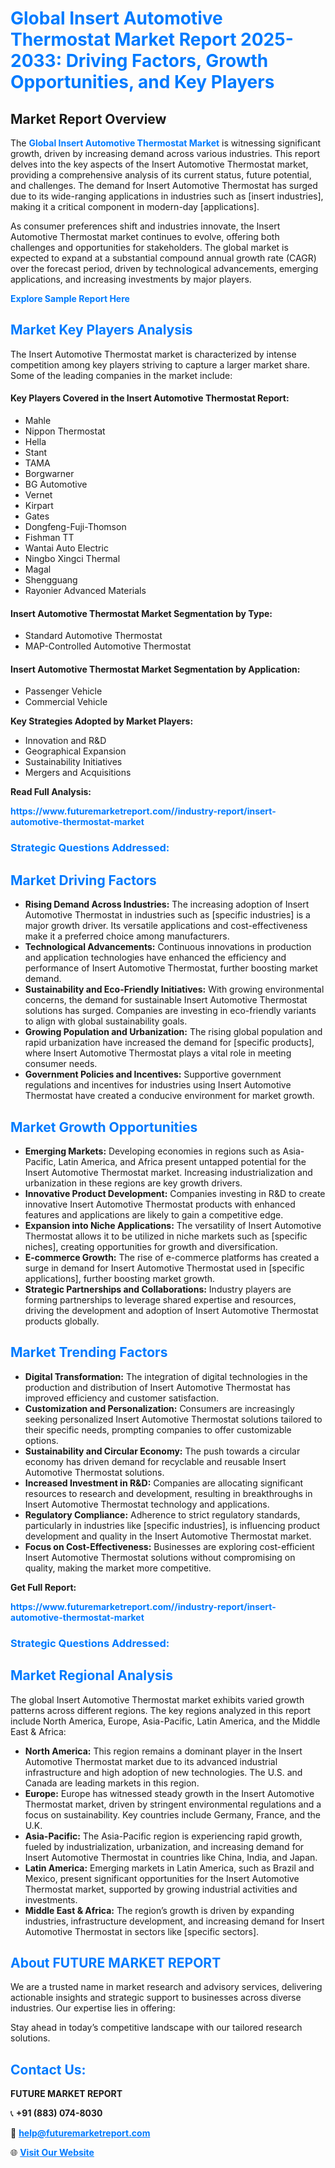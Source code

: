 <h1 style="color: #007BFF;">Global Insert Automotive Thermostat Market Report 2025-2033: Driving Factors, Growth Opportunities, and Key Players</h1>

<section id="overview">
<h2>Market Report Overview</h2>
<p>The <a href="https://www.futuremarketreport.com//industry-report/insert-automotive-thermostat-market" style="color: #007BFF; text-decoration: none;"><strong>Global Insert Automotive Thermostat Market</strong></a> is witnessing significant growth, driven by increasing demand across various industries. This report delves into the key aspects of the Insert Automotive Thermostat market, providing a comprehensive analysis of its current status, future potential, and challenges. The demand for Insert Automotive Thermostat has surged due to its wide-ranging applications in industries such as [insert industries], making it a critical component in modern-day [applications].</p>
<p>As consumer preferences shift and industries innovate, the Insert Automotive Thermostat market continues to evolve, offering both challenges and opportunities for stakeholders. The global market is expected to expand at a substantial compound annual growth rate (CAGR) over the forecast period, driven by technological advancements, emerging applications, and increasing investments by major players.</p>
</section>

<section id="overview">
<p><a href="https://www.futuremarketreport.com//request-sample/reportId=81795" style="color: #007BFF; text-decoration: none;"><strong>Explore Sample Report Here</strong></a></p>
</section>

<section id="key-players">
<h2 style="color: #007BFF;">Market Key Players Analysis</h2>
<p>The Insert Automotive Thermostat market is characterized by intense competition among key players striving to capture a larger market share. Some of the leading companies in the market include:</p>
<h4>Key Players Covered in the Insert Automotive Thermostat Report:</h4>
<ul><li>Mahle</li><li>Nippon Thermostat</li><li>Hella</li><li>Stant</li><li>TAMA</li><li>Borgwarner</li><li>BG Automotive</li><li>Vernet</li><li>Kirpart</li><li>Gates</li><li>Dongfeng-Fuji-Thomson</li><li>Fishman TT</li><li>Wantai Auto Electric</li><li>Ningbo Xingci Thermal</li><li>Magal</li><li>Shengguang</li><li>Rayonier Advanced Materials</li></ul>
<h4>Insert Automotive Thermostat Market Segmentation by Type:</h4>
<ul><li>Standard Automotive Thermostat</li><li>MAP-Controlled Automotive Thermostat</li></ul>

<h4>Insert Automotive Thermostat Market Segmentation by Application:</h4>
<ul><li>Passenger Vehicle</li><li>Commercial Vehicle</li></ul>
<p><strong>Key Strategies Adopted by Market Players:</strong></p>
<ul>
<li>Innovation and R&D</li>
<li>Geographical Expansion</li>
<li>Sustainability Initiatives</li>
<li>Mergers and Acquisitions</li>
</ul>
</section>

<section>
<p><strong>Read Full Analysis: </strong></p><a href="https://www.futuremarketreport.com//industry-report/insert-automotive-thermostat-market" style="color: #007BFF; text-decoration: none;"><strong>https://www.futuremarketreport.com//industry-report/insert-automotive-thermostat-market</strong></a>
<h3 style="color: #007BFF;">Strategic Questions Addressed:</h3>
</section>

<section id="driving-factors">
<h2 style="color: #007BFF;">Market Driving Factors</h2>
<ul>
<li><strong>Rising Demand Across Industries:</strong> The increasing adoption of Insert Automotive Thermostat in industries such as [specific industries] is a major growth driver. Its versatile applications and cost-effectiveness make it a preferred choice among manufacturers.</li>
<li><strong>Technological Advancements:</strong> Continuous innovations in production and application technologies have enhanced the efficiency and performance of Insert Automotive Thermostat, further boosting market demand.</li>
<li><strong>Sustainability and Eco-Friendly Initiatives:</strong> With growing environmental concerns, the demand for sustainable Insert Automotive Thermostat solutions has surged. Companies are investing in eco-friendly variants to align with global sustainability goals.</li>
<li><strong>Growing Population and Urbanization:</strong> The rising global population and rapid urbanization have increased the demand for [specific products], where Insert Automotive Thermostat plays a vital role in meeting consumer needs.</li>
<li><strong>Government Policies and Incentives:</strong> Supportive government regulations and incentives for industries using Insert Automotive Thermostat have created a conducive environment for market growth.</li>
</ul>
</section>

<section id="growth-opportunities">
<h2 style="color: #007BFF;">Market Growth Opportunities</h2>
<ul>
<li><strong>Emerging Markets:</strong> Developing economies in regions such as Asia-Pacific, Latin America, and Africa present untapped potential for the Insert Automotive Thermostat market. Increasing industrialization and urbanization in these regions are key growth drivers.</li>
<li><strong>Innovative Product Development:</strong> Companies investing in R&D to create innovative Insert Automotive Thermostat products with enhanced features and applications are likely to gain a competitive edge.</li>
<li><strong>Expansion into Niche Applications:</strong> The versatility of Insert Automotive Thermostat allows it to be utilized in niche markets such as [specific niches], creating opportunities for growth and diversification.</li>
<li><strong>E-commerce Growth:</strong> The rise of e-commerce platforms has created a surge in demand for Insert Automotive Thermostat used in [specific applications], further boosting market growth.</li>
<li><strong>Strategic Partnerships and Collaborations:</strong> Industry players are forming partnerships to leverage shared expertise and resources, driving the development and adoption of Insert Automotive Thermostat products globally.</li>
</ul>
</section>

<section id="trending-factors">
<h2 style="color: #007BFF;">Market Trending Factors</h2>
<ul>
<li><strong>Digital Transformation:</strong> The integration of digital technologies in the production and distribution of Insert Automotive Thermostat has improved efficiency and customer satisfaction.</li>
<li><strong>Customization and Personalization:</strong> Consumers are increasingly seeking personalized Insert Automotive Thermostat solutions tailored to their specific needs, prompting companies to offer customizable options.</li>
<li><strong>Sustainability and Circular Economy:</strong> The push towards a circular economy has driven demand for recyclable and reusable Insert Automotive Thermostat solutions.</li>
<li><strong>Increased Investment in R&D:</strong> Companies are allocating significant resources to research and development, resulting in breakthroughs in Insert Automotive Thermostat technology and applications.</li>
<li><strong>Regulatory Compliance:</strong> Adherence to strict regulatory standards, particularly in industries like [specific industries], is influencing product development and quality in the Insert Automotive Thermostat market.</li>
<li><strong>Focus on Cost-Effectiveness:</strong> Businesses are exploring cost-efficient Insert Automotive Thermostat solutions without compromising on quality, making the market more competitive.</li>
</ul>
</section>

<section>
<p><strong>Get Full Report: </strong></p><a href="https://www.futuremarketreport.com//industry-report/insert-automotive-thermostat-market" style="color: #007BFF; text-decoration: none;"><strong>https://www.futuremarketreport.com//industry-report/insert-automotive-thermostat-market</strong></a>
<h3 style="color: #007BFF;">Strategic Questions Addressed:</h3>
</section>


<section id="regional-analysis">
<h2 style="color: #007BFF;">Market Regional Analysis</h2>
<p>The global Insert Automotive Thermostat market exhibits varied growth patterns across different regions. The key regions analyzed in this report include North America, Europe, Asia-Pacific, Latin America, and the Middle East & Africa:</p>
<ul>
<li><strong>North America:</strong> This region remains a dominant player in the Insert Automotive Thermostat market due to its advanced industrial infrastructure and high adoption of new technologies. The U.S. and Canada are leading markets in this region.</li>
<li><strong>Europe:</strong> Europe has witnessed steady growth in the Insert Automotive Thermostat market, driven by stringent environmental regulations and a focus on sustainability. Key countries include Germany, France, and the U.K.</li>
<li><strong>Asia-Pacific:</strong> The Asia-Pacific region is experiencing rapid growth, fueled by industrialization, urbanization, and increasing demand for Insert Automotive Thermostat in countries like China, India, and Japan.</li>
<li><strong>Latin America:</strong> Emerging markets in Latin America, such as Brazil and Mexico, present significant opportunities for the Insert Automotive Thermostat market, supported by growing industrial activities and investments.</li>
<li><strong>Middle East & Africa:</strong> The region’s growth is driven by expanding industries, infrastructure development, and increasing demand for Insert Automotive Thermostat in sectors like [specific sectors].</li>
</ul>
</section>

<footer>
<h2 style="color: #007BFF;">About FUTURE MARKET REPORT</h2>
<p>We are a trusted name in market research and advisory services, delivering actionable insights and strategic support to businesses across diverse industries. Our expertise lies in offering:</p>

<p>Stay ahead in today’s competitive landscape with our tailored research solutions.</p>

<h2 style="color: #007BFF;">Contact Us:</h2>
<p><strong>FUTURE MARKET REPORT</strong></p>
<p>📞 <strong>+91 (883) 074-8030</strong></p>
<p>📧 <strong><a href="mailto:help@futuremarketreport.com" style="color: #007BFF;">help@futuremarketreport.com</a></strong></p>
<p>🌐 <strong><a href="https://www.futuremarketreport.com/" style="color: #007BFF;">Visit Our Website</a></strong></p>
</footer>